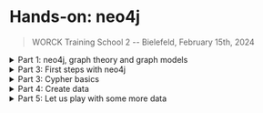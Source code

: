 # **Hands-on: neo4j**

> WORCK Training School 2 -- Bielefeld, February 15th, 2024

<details>
<summary>
Part 1: neo4j, graph theory and graph models
</summary>

### What you will learn? What you will not learn?

➕ How to install & configure neo4j Desktop; manage databases with neo4j Desktop & neo4j Browser; create, import, refactor & save data; query your graph & save query results.

➖ How to interact with online neo4j DBMS/via terminal; data modeling & queries optimization.

### neo4j & graph theory

Neo4j is a graph database management system that can either be deployed online (community server edition/AuraDB) or locally (neo4j Desktop); it uses a language called `Cypher`; and it is based on graph theory.

<picture>
<img alt="YOUR-ALT-TEXT" src="https://graphacademy.neo4j.com/courses/neo4j-fundamentals/1-graph-thinking/1-seven-bridges/images/7-bridges.jpg"
  width="50%"
  height= auto>
</picture>

Leonhard Euler, 1736, Königsberg, East. Prussia asked a question: "Can we walk through the city and cross each of the seven bridges only once?". The answer was we cannot, but in the process, he defined the problem in abstract terms: a representation of land masses as entities (vertices) connected by bridges (edges).

### Two types of graph model

The Resource Description Framework (**RDF**) and the Label Property Graph (**LPG**) are two data models used to store data in the form of graphs. Both were developed in the 2000s and are more 'relational' & agile than so-called 'relational databases'.

Use cases examples: 

* route finding
* supply-chain analytics
* realtime recommendation
* network analysis (as done with Gephi)

The base of graph models are `semantic triples` (vertices connected by edges): `Subject—Predicate—Object`

In `Cypher` representation, a triple looks like this: `(:Subject)-[:Predicate]->(:Object)`

### RDF vs LPG pros and cons

| **The Resource Description Framework** | The Label Property Graph |
| :--- | :--- |
| stable storage and & **data exchange** | **storage & querying** |
| standardization (W3C specs), interoperability, scalability | less demanding (learning curve, development, and infrastructure) |
| ontologies & open vocabularies | entities have an internal structure: `labels`, `properties`, `types` |
| 'atomizes' information | **schema free** and **near natural language** |
| `vertices` and `edges` have no internal structure | flexible: allows progressive refactoring as the model evolves |
| indexed; uses 'artificial' vertices as joins | easy to 'read' and simpler |
| heavy infrastructure (sparql endpoints) | local deployment and availability of `apps` |

⚠️ no schema does not mean you do not have to think about your model and flexibility can quickly lead to messiness.

### LPG basics

The LPG model is made of **triples** composed of `nodes` linked by directed `relation(s)`:

* **nodes** have `Labels` & `Properties` (key-value pairs)
* **relations** are directed & have `Types` & `Properties`
* **queries** use `Cypher` instructions to traverse the graph, `MATCH` `patterns`, & `RETURN` results.

<picture>
<img alt="YOUR-ALT-TEXT" src="https://graphacademy.neo4j.com/courses/neo4j-fundamentals/2-property-graphs/1-property-graph/images/node-labels.jpg"
  width="50%"
  height= auto>
</picture>
</details>

<details>
<summary>
Part 3: First steps with neo4j
</summary>

### Installing neo4j Desktop

1️⃣ [https://neo4j.com/download/](https://neo4j.com/download/)  <br />
2️⃣ click on `download` <br />
3️⃣ fill in the form <br />
4️⃣ copy activation key <br />
5️⃣ install the downloaded file and enter the activation key <br />

### What does neo4j Desktop do?

Neo4j is only a possible "brick" in your digital workflow. The brick that stores your data in a structured form, but not your files (scans, transcripts, etc.). It allows you to:

* interact with a local (or online) DBMS using `Cypher`
* manage your graph databases: Create DBMS | Delete | Dump | Clone
* manage neo4j Desktop `Apps` & plugins
* manage files
* get help

If you want to learn more, there is plenty of online resources available:

* [the neo4j documentation](https://neo4j.com/docs/)
* [the neo4j developer tutorials](https://neo4j.com/developer/)
* [the Graph Academy](https://graphacademy.neo4j.com/>)
* [cheatsheets](https://mpolinowski.github.io/docs/Development/Graphs/2020-05-03--neo4j-cheat-sheet/2020-05-03/)
* neo4j Desktop integrated tutorials like `:play cypher` or `:play got`

### The LPG design process

1. understand your domain & define a use case scenario
2. develop an initial graph data model (nodes & relations)
3. test use cases against the initial data model
4. create the graph (instance model) & test data using Cypher
5. refactor in case of change or for better performance

**General tips**:

* avoid semantically orthogonal labels, (same `labels` for different types of nodes)
* avoid using `labels` that represent different levels of hierarchy:
  * e.g. Human & Person: hierarchies can be graphed (= overuse of `labels`)
  * `labels` & `types` are entry points for patterns (traversal efficiency)
* avoid duplicates. If `properties` appear many times in a node/relation, consider creating Labels/Types
* create specialized relationships on top of more generic ones
* stick to a limited number of controlled relation types & node labels

### First step: create a local database

1️⃣ `run` neo4j Desktop
2️⃣ on the left you see 3 icons: `Projects` | `DBMS` | `Graph Apps`
3️⃣ click on `Projects` (1) ➡️ `New` (2) ➡️ `Create Project`
4️⃣ `select` your project (3)
5️⃣ on the right, click `Add` (4) ➡️ `local DBMS`
6️⃣ give the local DB a `name` ➡️ set a `password` ➡️ choose a neo4j `version` ➡️ `Create` (this will take a few minutes)

⚠️ older versions of neo4j use older iterations of `Cypher`

### Awesome Procedures on Cypher (APOC)

APOC is an add-on library. It provides additional procedures & functions

We will use one `procedure` to allow export of the database to `CSV`

1️⃣ click on your database (1) ➡️ to uncover the panel on the right
2️⃣ click on `Plugins` (2)
3️⃣ click on the 🔻 under APOC (3)
4️⃣ click on `Install` (4) to install APOC procedures *for the selected database*

### Tweak the `apoc.conf` File

We also need to tell neo4j that it is allowed to use `apoc` procedures:

1️⃣ click the `...` (1) ➡️ `Open folder` (2) ➡️ `DBMS` (3)
2️⃣ the dbms folder opens -> then navigate to `conf` folder
3️⃣ in the `conf` folder, create a new `apoc.conf` file with a text editor
4️⃣ `paste` the following 3 lines and save the `apoc.conf` file

```txt
apoc.import.file.enabled=true
apoc.import.file.use_neo4j_config=true
apoc.export.file.enabled=true
```

### `START` the database**

⚠️ A DBMS must first be `STARTED`

1️⃣ click on the `...` next to its name <br />
2️⃣ click on `Start` <br />
3️⃣ wait...

⚠️ When the DBMS is started, DO NOT CLOSE THE TERMINAL!

### Open neo4j Browser

Once started, we can interact with a DBMS either via the `terminal` or using an `App`

We will use the `neo4j Desktop` app to manipulate the data with `Cypher`

1️⃣ on the left, click on the icon with 4 squares (`Gaph Apps`)
2️⃣ click on `neo4j Browser`

We are now ready to feed and query our database
</details>

<details>
<summary>
Part 3: Cypher basics
</summary>

### Representation

`Cypher` is a simple, descriptive & near natural language that uses ASCII representation:

* `nodes` are represented by `()`
* `relations` are represented by `-[]->`
* `patterns` are represented as follows: `()-[]->()`
* node `labels` & relation `types` are introduced with `:`
* nodes & relations `properties` are enclosed in `curly brackets {}`

### Conventions

- node `labels` are capitalized & preceded by a `:`
- relation `types` are written in `SNAKE_CASE_CAPITAL` & preceded by `:`
- `properties` are written in `camelCase`
- multiple properties (arrays) are separated by `,`
- `ids` are automatically attributed to entities (not stable)
- the first property associated with a node is its `primary key`
- `null` values are simply an absence of property (no need to specify null values)

### Examples

* `(:Object)` represents a node with an `object label`
* `(:Movie {title: 'The Matrix'})` represents a node with a `movie label` & a `title property` (a text string between quotes)
* `(matrix:Movie {title: 'The Matrix', released: 1997})` = same node with a second `property` (an integer) and a declared `variable`
* `-[role:ACTED_IN {roles: 'Neo'}]->` represents a `directed` relation with a `role variable`, a `roles` property & an `ACTED_IN type`

### Cypher clauses

`Cypher` relies on a limited number of explicit instructions and clauses:

* `CREATE` and `MERGE`
* `MATCH` and `RETURN`
* `REMOVE` and `DELETE`
* `SET`
* the `WHERE`, `WITH` or `CASE` clause

*we will only see a few
note that they can be chained and combined with `boolean` & `logical` operators*

### Variables

Like other languages, `Cypher` uses `variables` (or aliases) chosen arbitrarily by the user to collect & manipulate nodes, relations and properties

The `MATCH` instruction can be used to collect nodes with a particular label & `RETURN` the content of those nodes

In the following, we use a `c` variable to collect all nodes with an `Object` label. We return the selected nodes in a graph form with the `RETURN` instruction:

```cypher
MATCH (c:Object) 
RETURN c
```

### Types of properties

data types can be declared for `properties` upon creation or update (e.g., `toInteger(), toBoolean(), toFloat()` etc.)

- {String} text (between single or double quotes)
- {Long} integer value
- {Double} decimal value
- {Boolean}
- {Date} noted date('YYYY-MM-DD')
- {StringArray} comma-separated list of strings
- {DoubleArray} comma-separated list of decimal values
</details>

<details>
  <summary>
    Part 4: Create data
  </summary>

### The neo4j Desktop window

* on the left, the star allows you to `bookmark` code that works
* on top is the command line where you type `Cypher` code
* below are your previous instructions in card form
* on the left of each card are icons to `switch` between graph, text, or table `view`
* on the right of each card is an overview of the node labels and relation types
* the icons on the right allow you to:
  * bookmark or rerun the code
  * view in full screen
  * download your results in `JSON`, `CSV`, `PNG` and `SVG` formats

### Let's create our first node

We use the `CREATE` instruction to create nodes and relations.

We want our first node to be categorized as an 'Object' (we give it an `:Object` `label`); and to have three `properties`: `id`, `type`, & `name`. So, in the command line, type:

```cy
CREATE (:Object {id: 'obj0001', type: 'painting', name: 'Mona Lisa'})
```

### View our first node

To view our node, we `MATCH` it with an alias & `RETURN` it:

```cy
MATCH (c:Object)
RETURN c 
// What's happening here?
```

⚠️ To move from the first line to the next: `ENTER + SHIFT`

We could also `MATCH` ANY node to view the whole graph:

```cy
MATCH (n)
RETURN n
```

### Let's click on the `node` we created...

⚠️ In case you make mistakes, **there is no going back**, but if you can identify your error, it can usually be corrected

### Add some properties

Let us make Mona Lisa also a `Person` (another `label`) & give it a 'female' `property`

```cy
CREATE (:Person {id: 'obj0001', type: 'painting', name: 'Mona Lisa', sex: 'female'})
```

Let us look at the graph:

```cy
MATCH (n)
RETURN n
```

😓 Oops... We have 2 nodes with the same name: 1 with a `Person` label, 1 with an `Object` label.

### Let's delete our second node

1️⃣ we `MATCH` our target node <br />
2️⃣ we `DELETE` it:

```cy
MATCH (p:Person)
DELETE p
```

We can also use a `WHERE` clause:

```cy
MATCH (p)
WHERE p.sex = 'female'
DELETE p
```

### How to update node properties & labels?

1️⃣ we `MATCH` our target node (here, using a `WHERE` clause)
2️⃣ we `SET` properties and labels (we `chain` the 2 `SET` insctructions):

```cy
MATCH (p)
WHERE p.id = 'obj0001'
SET p.sex = 'male', p:Person
RETURN p
```

⚠️ Note the `,` in the `SET` clause (used to chain instructions)

### Let's correct our mistake

Mona Lisa should be 'female'; but perhaps she declared herself non-binary too:

```cy
MATCH (p)
WHERE p:Person
SET p.sex = 'female', p.gender = 'non-binary'
RETURN p
```

⚠️ `SET` either creates a new property or updates an existing one
⚠️ a `property` can be discarded by being `SET` to `NULL`

### Remove a property

To delete a property, we can either `SET` it to `null`:

```cy
MATCH (p:Person)
SET p.gender = null
RETURN p.name, p.gender
// What's happening here?
```

Or `REMOVE` it:

```cy
MATCH (p:Person {id: 'obj0001'})
REMOVE p.gender
RETURN p
// What's happening here?
```

⚠️ `DELETE` is only used to delete nodes and/or relations

### The `RETURN` clause

If you only specify the alias of a node in the `RETURN` clause, neo4j shows the corresponding nodes in graph form

We can also return properties of the aliased nodes as follows:

```cy
RETURN variable.property1 AS whateverYouWantToCallTheColumn, variable.property2
```

Example:

```cy
MATCH (p:Person)
RETURN p.name AS Alias, p.sex AS personGender
```

The result is a table that can be downloaded 

### A second node

Let us add `Leonardo` to the graph:

```cy
MERGE (p:Person {id: 'per0001', name: 'Leonardo da Vinci', sex: 'male'})
RETURN p
```

⚠️ `RETURN` is not necessary upon creation

⚠️ `MERGE` is another way to create entities 

💡 `MERGE` creates only IF entities with the exact same properties do not already exist
(it avoids duplication)

### Create a relation between two nodes**

We have created the nodes and now we want to relate them:

1️⃣ first, we `MATCH` the entities we want to manipulate
2️⃣ then, we `CREATE` the relation:

```cy
MATCH (leo:Person {id: 'per0001'})
MATCH (mona:Object {id: 'obj0001'})
CREATE (mona)-[:HAS_CREATOR {profession: 'painter'}]->(leo)
```

Let's look at the result:

```cy
MATCH (n)
RETURN n
```

### Delete relations and nodes

Like nodes, relations can be removed with `DELETE`

We `MATCH` a pattern, give an alias to the relation, and `DELETE` it:

```cy
MATCH (leo:Person {id: 'per0001'})-[r]-(mona:Object {id: 'obj0001'})
DELETE r
```

⚠️ In `MATCH` clauses, relations can be undirected

⚠️ Related nodes CANNOT be deleted before they are `DETACHED` from one another.

Let's clean our graph (delete everything):

```cy
MATCH (n)
DETACH DELETE n
```

### Create patterns

All the above process could have been done with one line of code:

```cypher
CREATE (:Person:Object {id: 'obj0001', type: 'painting', name: 'Mona Lisa', 
sex: 'female',gender: 'non-binary'})-[HAS_CREATOR {profession: 'painter'}]->
(:Person {id: 'per0001', name: 'Leonardo da Vinci', sex: 'male'}) 
```

oops... something is going wrong

Look for the 🔺 in the error messages can help (we forgot `:` in the relation)

```cypher
CREATE (:Person:Object {id: 'obj0001', type: 'painting', name: 'Mona Lisa', 
sex: 'female',gender: 'non-binary'})-[:HAS_CREATOR {profession: 'painter'}]->
(:Person {id: 'per0001', name: 'Leonardo da Vinci', sex: 'male'}) 
```

### A simple query

Querying the graph to visualize it (or parts of it) & to answer questions

Example of question: 

>What is the `sex` of `Persons` who declare themselves `non-binary` and is there a relation with the way they are labelled?

```cypher
MATCH (p:Person)
WHERE p. gender = 'non-binary'
RETURN p.sex AS sex, labels(p) AS labels
```

💡 Note the `labels(alias)` instruction in the `RETURN` clause

💡`id(variable)` would similarly return the `ids` created by the system

### Stop, export, dump and save your files

⚠️ Once you are finished, `STOP` the running DBMS before closing neo4j

⚠️ Your database lives in the neo4j folders, ➡️ better save your work:

* `dump` it (easy to reimport)
* or save it as a `csv` with `apoc` (import will be more burdensome)

## **Dump**

A `dump` file can be saved somewhere safe to be imported later:

1️⃣ close the neo4j Browser window <br />
2️⃣ `STOP` the database <br />
3️⃣ click on the `...` ➡️ `dump` (a dump file is added to your `files` list) <br />
4️⃣ click on the `...` ➡️ `Reveal in file explorer` <br />
➡️ copy the files somewhere safe

⚠️ importing `dump` files is quite easy ( you may have noted that the `...` also give you the option to create a DBMS from dump or import it in a DBMS)

### Export to `CSV`

Unlike `Dump`, export to `csv` is done in neo4j Browser (your DBMS has to be started)

If you have installed the `APOC` plugins & added the `apoc.conf` to your DBMS config:

```cy
CALL apoc.export.csv.all('filename.csv', {})
```

The exported `.csv.` is exported to the `import` folder of your DBMS...
</details>

<details>
<summary>
Part 5: Let us play with some more data
</summary>

If you want to do a littel more, a complete `Graph of Thrones` dataset can be directly played by running `:play got`

Let us `import` Characters of book 1 from 2 local `.csv` files:

* book1edgessample.csv
  * Headers: `Source`, `Target`, `Type`, `id` &  `weight`
* book1gendersample.csv
  * Headers: `Name`, `Nobility` & `Gender`

### Before we start...

Let's delete everything in our graph to make a fresh start:

```cy
MATCH (n)
DETACH DELETE n
```

⚠️ Remember: our two nodes are related, so we `DETACH` before we `DELETE`

Importing data from files means 1️⃣ `LOADING` a `.csv`, 2️⃣ `CREATING` nodes and relations, and 3️⃣ upon creation adding `properties`

### Uniqueness constraints

If needed, we can apply `uniqueness constraints`on properties that we want to be unique (like a unique identifier)

First, let us create a `UNIQUENESS CONSTRAINT` to make sure, one one property, that we have unique values (a unique id):

```cy
CREATE CONSTRAINT FOR (c:Character) REQUIRE c.name IS UNIQUE
// Query 01
```

To check existing straints in our graph: `SHOW CONSTRAINTS` or `:schema`

Drop a concstraint with its `name`: `DROP CONSTRAINT constraintName`



## **Load and check a `.csv` file**

1️⃣ place the `book1edgessample.csv` in the `import` folder
2️⃣ `LOAD` it and pass it to a `variable` to make it available for manipulation

Let's check if neo4j can read the file (using a `LIMIT` clause for efficiency)

```cy
LOAD CSV WITH HEADERS FROM 'file:///book1edgessample.csv' AS line
RETURN line
LIMIT 10
// Query 02
```

<>

⚠️ instead of local files, we can also use an `http` address (ending by `.csv`)



## **Load and create the data from `.csv`**

`LOAD` does not import per se but makes the data available (using column `headers`)

To avoid creating duplicate nodes, we use `MERGE` instead of `CREATE`

```cy
LOAD CSV WITH HEADERS FROM 'file:///book1edgessample.csv' AS row
MERGE (src:Character {name: row.Source})
MERGE (tgt:Character {name: row.Target})
MERGE (src)-[r:INTERACTS {weight: toInteger(row.weight)}]->(tgt)
// Query 03
```

The result should be `Added 100 labels, created 100 nodes, set 269 properties, created 169 relationships`

⚠️ note the `toInteger()` statement that defines weight data as integers



## **Add data from another `.csv` 1️⃣**

Let us view the graph:

```cy
MATCH (n)
RETURN n
```

Our nodes only have a `Character` label and a `name` property

How can we import `properties` from another file?

1️⃣ add the `book1gendersample.csv` file to the import folder
2️⃣ check whether it can be read

```cy
LOAD CSV WITH HEADERS FROM 'file:///book1gendersample.csv' AS line
RETURN line
LIMIT 10
```



## **Add data from another `.csv` 2️⃣**

The file uses `Name`, `Nobility` and `Gender` as variables

We made sure that names in the `Name` column are the same as in our first dataset (they have to match)

We could try the following:

```cy
LOAD CSV WITH HEADERS FROM 'file:///book1gendersample.csv' AS line
MERGE (c:Character {name: line.Name})
ON MATCH SET c.gender = line.Gender, c.house = row.Nobility
// Do not try this
```



## **Better instructions**

This would work but it would create duplicates of Character nodes

We do not need the `MERGE` instruction: we do not create new nodes or relations:

```cy
LOAD CSV WITH HEADERS FROM 'file:///book1gendersample.csv' AS row
MATCH (c:Character {name: row.Name})
SET c.gender = row.Gender, c.house = row.Nobility
// Query 04
```

Let's check what this does:

```cy
MATCH (a:Character {name: 'Daenerys-Targaryen'}), (b:Character {name: 'Bran-Stark'})
RETURN a, b
```



## **View the data structure with APOC and view the graph**

View the graph model (with `apoc` procedure):

```cy
CALL apoc.meta.graph()
```

View the whole graph by matching a `pattern`:

```cy
MATCH p=(:Character)-[:INTERACTS]-(:Character)
RETURN p
```

OR simply view all:

```cy
MATCH (n)
RETURN n
```



## **Analyze the data**

We can now query the graph to analyze our data

We could also do simple stats (average and standard deviations): 

```cy
MATCH (c:Character)-[:INTERACTS]->()
WITH c, count(*) AS num
RETURN min(num) AS min, max(num) AS max, avg(num) AS avg_characters, stdev(num) AS stdev
// where count() counts the number of character nodes who have relations with other nodes
```

And much more, like centrality measures, shortest paths, pivotal nodes, etc.



## **Let's do some counting 1️⃣**

How many Character nodes in the database?

```cy
MATCH (c:Character) 
RETURN count(c)
```

What is the most common number of interactions?

```cy
MATCH ()-[r]->()
RETURN r.weight, count(*)
ORDER BY count(*) DESC
// Query 05
```



## **Let's do some counting 2️⃣**

How many Character nodes have a `male` property?

```cy
MATCH (n:Character {gender: 'Male'}) 
RETURN count(n) AS numberOfMaleCharacters
```

Let's use a `WITH` clause to count Male and Female Characters and their ratio:

```cy
MATCH (m:Character {gender: 'Male'})
WITH count(m) AS numMales
MATCH (f:Character {gender: 'Female'})
WITH count(f) AS numFemales, numMales
RETURN numMales, numFemales, toFloat(numFemales) / numMales AS genderRatio
// Query 06
```



## **Let's do some counting 3️⃣**

How many people does one character interact with?

```cy
MATCH (c1)-[r:INTERACTS]->(c2)
RETURN c1.name as name,
COUNT(*) AS Total
```

Can we count the number of interactions of one Character and get a list of the people they interact with? (`COLLECT`)

```cy
MATCH (c1)-[r:INTERACTS]->(c2)
RETURN c1.name as Person,
COUNT(*) as Total,
COLLECT(c2.name)
// Query 07
```



## **Let's do some exploration**

![bg left 70%](explore1.png)

Let us identify 
1️⃣ who interacts with Bran Stark besides Arya Stark 
2️⃣ who interacts with both of them



## **Identify the right pattern to traverse**

...to do so, we need to identify the pattern that Cypher must `traverse` to return only the results we want:

```cy
MATCH (a:Character {name: 'Arya-Stark'})-[r1]-(b:Character {name: 'Bran-Stark'})-[r2]-(c:Character)
RETURN c.name
// Query 08
```

And:

```cy
MATCH (a:Character {name: 'Arya-Stark'})-[r1]-(b)-[r2]-(c:Character {name: 'Bran-Stark'})
RETURN b.name
// Query 09
```



## **Ask questions**

Who in the database has the same `gender` property as Arya Stark?

```cy
MATCH (c:Character), (c1:Character {name: 'Arya-Stark'}) 
WHERE c.gender = c1.gender AND id(c) <> id(c1)
RETURN c.name
// Query 10
```

Are there nodes for which `gender` data is missing?

```cy
MATCH (c:Character)
WHERE c.gender IS NULL
RETURN c.name
```

Is the data consistent?

```cy
MATCH (n)
RETURN DISTINCT n.gender
//we can do the same with n.house to check house names
```



## **Let's practice**

Which Characters have a name that starts with 'J'?

```cy
MATCH (p:Character)
WHERE p.name STARTS WITH 'J'
RETURN p.name
```



## **`CASE` clauses**

We would like to export a dataset of the gender distribution by house to plot it. To do this, we need a less simple clause: `CASE` 

> A `CASE` clause introduces a condition (`WHEN`) and instructions:

```cy
MATCH (c:Character)
RETURN c.house AS House, 
COUNT(CASE WHEN c.gender='Male' THEN 1 END) AS NumberMales, 
COUNT(CASE WHEN c.gender='Female' THEN 1 END) AS NumberFemales, 
COUNT(CASE WHEN c.gender IS NULL THEN 1 END) AS NoGender;
// Query 11
```



## **Let's `ORDER` our results'**

Let us order our results alphabetically with `ORDER BY` (2 options):

```cy
MATCH (c:Character) 
RETURN c.house AS House, 
COUNT(CASE WHEN c.gender='Male' THEN 1 END) AS NumberMales, 
COUNT(CASE WHEN c.gender='Female' THEN 1 END) AS NumberFemales, 
COUNT(CASE WHEN c.gender IS NULL THEN 1 END) AS NoGender 
ORDER BY House DESC
```

```cy
MATCH (c:Character)
WITH c ORDER BY c.house
RETURN c.house AS House, 
COUNT(CASE WHEN c.gender='Male' THEN 1 END) AS NumberMales, 
COUNT(CASE WHEN c.gender='Female' THEN 1 END) AS NumberFemales, 
COUNT(CASE WHEN c.gender IS NULL THEN 1 END) AS NoGender
```



## **Add dates**

Let's add a few (random) dates to our dataset with `date('YYYY-MM-DD')

```cy
MATCH (a:Character {name: 'Arya-Stark'})
MATCH (b:Character {name: 'Jon-Snow'})
SET a.dob = date('0300-09-23'), b.dob = date('0290-06-12')
// Query 12
```

And add another date property to a Character (we just know the year)

```cy
MATCH (c:Character {name: 'Bronn'})
SET c.dob = date({year: 295}), c.dod = date({year: 320})
RETURN c
// Query 13
```

⚠️ click on the node and check how the date was interpreted...



## **Test the existence of properties**

Let's test the existence of female Characters with date of birth:

```cy
MATCH (p:Character)
WHERE p.gender = 'Female'
AND p.dob IS NOT NULL
RETURN p.name AS name, p.gender AS Gender, p.house AS Alliegence
// Query 14
```

Let's check relations that have a certain `weight` property:

```cy
MATCH (a)-[p]->(b)
WHERE p.weight IN [1, 5, 7]
RETURN a.name AS Name, p.weight AS Weight, b.name AS Target
// Query 15
```


## **Play with dates**

Bronn has a date of birth and a date of death. How old was he when he died?

```cy
MATCH (c:Character {name: 'Bronn'})
RETURN duration.between(c.dob,c.dod) // Query 16
```

The calculation is provided in `Cypher` notation.
But we can use `year(s)` (and `day(s)` or `month(s)`) arguments: 

```cy
MATCH (c:Character {name: 'Bronn'})
RETURN duration.between(c.dob,c.dod).years
```

Who was born between the years 200 and 400?

```cy
MATCH (c)
WHERE c.dob IS NOT NULL
AND c.dob.year >= 200 <= 400
RETURN c.name As Character, c.dob AS Born // Query 17
```



## **Refactor**

1️⃣ add a second value to a property

```cy
MATCH (c:Character {name: 'Jon-Snow'})
SET c.house = ['Stark', 'Nights-Watch']
RETURN c.name as Name, c.house as Houses
```

Look at the result and see how this created an array of values for the `house` property

2️⃣ change a property name in bulk. We want to change `gender` to `sex` but keep the values:

```cy
MATCH (c:Character)
SET c.sex = c.gender
REMOVE c.gender
RETURN c
```



## **Transform properties into nodes**

Case: Our characters have a gender but we want gender to be a specifi node instead of a property (we are thus changing the sctructure of our graph). We can do this in two steps (perhaps 1):

```cy
MATCH (n:Character)
WHERE n.gender IS NOT NULL
WITH n.gender AS gender
MERGE (g:Gender {value: gender})
RETURN g
// the IS NOT NULL clause is crucial: neo4j cannot create nodes from *null* values
```

```cy
MATCH (n:Character)
MATCH (m:Gender)
WHERE m.value = n.gender
CREATE (n)-[:HAS_GENDER]->(m)
REMOVE n.gender
```



## **Troubleshooting**

* There is a lot on the neo4j website (see earlier)

* About temporal values, see: [https://neo4j.com/docs/cypher-manual/current/values-and-types/temporal/](https://neo4j.com/docs/cypher-manual/current/values-and-types/temporal/)

* Internet is your friend

* Chat assistants are quite good at providing Cypher queries

